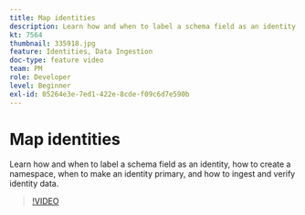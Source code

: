 ```yaml
---
title: Map identities
description: Learn how and when to label a schema field as an identity and how to create a namespace. Learn when to make an identity primary and how to ingest and verify identity data.
kt: 7564
thumbnail: 335918.jpg
feature: Identities, Data Ingestion
doc-type: feature video
team: PM
role: Developer
level: Beginner
exl-id: 05264e3e-7ed1-422e-8cde-f09c6d7e590b
---
```

# Map identities

Learn how and when to label a schema field as an identity, how to create a namespace, when to make an identity primary, and how to ingest and verify identity data.

>[!VIDEO](https://video.tv.adobe.com/v/335918?quality=12&learn=on)
